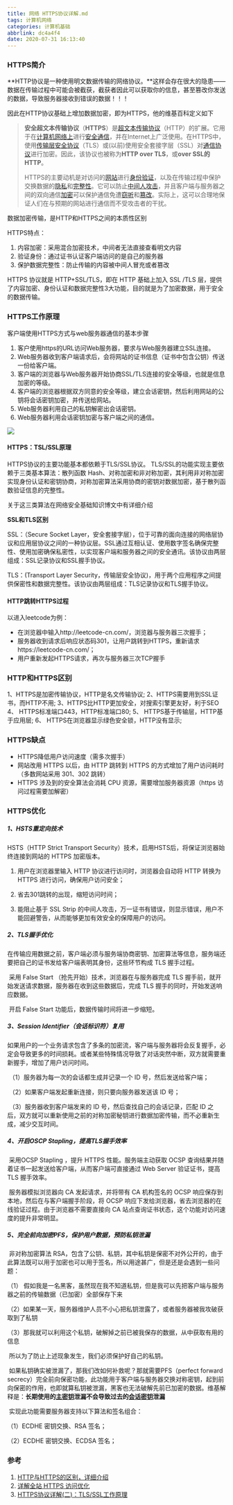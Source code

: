 ```yaml
---
title: 网络 HTTPS协议详解.md
tags: 计算机网络
categories: 计算机基础
abbrlink: dc4a4f4
date: 2020-07-31 16:13:40
---
```


### HTTPS简介

**HTTP协议是一种使用明文数据传输的网络协议。**这样会存在很大的隐患——数据在传输过程中可能会被截获，截获者因此可以获取你的信息，甚至篡改你发送的数据，导致服务器接收到错误的数据！！！

因此在HTTP协议基础上增加数据加密，即为HTTPS，他的维基百科定义如下

> **安全超文本传输协议**（**HTTPS**）是[超文本传输协议](https://en.wikipedia.org/wiki/Hypertext_Transfer_Protocol)（HTTP）的扩展。它用于在[计算机网络上](https://en.wikipedia.org/wiki/Network_operating_system)进行[安全通信](https://en.wikipedia.org/wiki/Secure_communications)，并在Internet上广泛使用。在HTTPS中，使用[传输层安全协议](https://en.wikipedia.org/wiki/Transport_Layer_Security)（TLS）或(以前)使用安全套接字层（SSL）对[通信协议](https://en.wikipedia.org/wiki/Communication_protocol)进行加密。因此，该协议也被称为**HTTP over TLS**，或**over SSL的HTTP**。
>
> HTTPS的主要动机是对访问的[网站](https://en.wikipedia.org/wiki/Website)进行[身份验证](https://en.wikipedia.org/wiki/Authentication)，以及在传输过程中保护交换数据的[隐私](https://en.wikipedia.org/wiki/Information_privacy)和[完整性](https://en.wikipedia.org/wiki/Data_integrity)。它可以防止[中间人攻击](https://en.wikipedia.org/wiki/Man-in-the-middle_attack)，并且客户端与服务器之间的双向通信[加密](https://en.wikipedia.org/wiki/Block_cipher_mode_of_operation)可以保护通信免遭[窃听](https://en.wikipedia.org/wiki/Eavesdropping)和[篡改](https://en.wikipedia.org/wiki/Tamper-evident#Tampering)。实际上，这可以合理地保证人们在与预期的网站进行通信而不受攻击者的干扰。

<!--more-->

数据加密传输，是HTTP和HTTPS之间的本质性区别

HTTPS特点：

1. 内容加密：采用混合加密技术，中间者无法直接查看明文内容
2. 验证身份：通过证书认证客户端访问的是自己的服务器
3. 保护数据完整性：防止传输的内容被中间人冒充或者篡改

HTTPS 协议就是 HTTP+SSL/TLS，即在 HTTP 基础上加入 SSL /TLS 层，提供了内容加密、身份认证和数据完整性3大功能，目的就是为了加密数据，用于安全的数据传输。



### HTTPS工作原理

客户端使用HTTPS方式与web服务器通信的基本步骤

1. 客户使用https的URL访问Web服务器，要求与Web服务器建立SSL连接。
2. Web服务器收到客户端请求后，会将网站的证书信息（证书中包含公钥）传送一份给客户端。
3. 客户端的浏览器与Web服务器开始协商SSL/TLS连接的安全等级，也就是信息加密的等级。
4. 客户端的浏览器根据双方同意的安全等级，建立会话密钥，然后利用网站的公钥将会话密钥加密，并传送给网站。
5. Web服务器利用自己的私钥解密出会话密钥。
6. Web服务器利用会话密钥加密与客户端之间的通信。

![](https://jihulab.com/Leslie61/imagelake/-/raw/main/pictures/2023/04/https1.png)

#### HTTPS：TSL/SSL原理

HTTPS协议的主要功能基本都依赖于TLS/SSL协议。
TLS/SSL的功能实现主要依赖于三类基本算法：散列函数 Hash、对称加密和非对称加密，其利用非对称加密实现身份认证和密钥协商，对称加密算法采用协商的密钥对数据加密，基于散列函数验证信息的完整性。

关于这三类算法在网络安全基础知识博文中有详细介绍

**SSL和TLS区别**

SSL：（Secure Socket Layer，安全套接字层），位于可靠的面向连接的网络层协议和应用层协议之间的一种协议层。SSL通过互相认证、使用数字签名确保完整性、使用加密确保私密性，以实现客户端和服务器之间的安全通讯。该协议由两层组成：SSL记录协议和SSL握手协议。

TLS：(Transport Layer Security，传输层安全协议)，用于两个应用程序之间提供保密性和数据完整性。该协议由两层组成：TLS记录协议和TLS握手协议。



#### HTTP跳转HTTPS过程

以进入leetcode为例：

- 在浏览器中输入http://leetcode-cn.com/，浏览器与服务器三次握手；
- 服务器收到请求后响应状态码301，让用户跳转到HTTPS，重新请求https://leetcode-cn.com/；
- 用户重新发起HTTPS请求，再次与服务器三次TCP握手



### HTTP和HTTPS区别

  1、HTTPS是加密传输协议，HTTP是名文传输协议;
  2、HTTPS需要用到SSL证书，而HTTP不用;
  3、HTTPS比HTTP更加安全，对搜索引擎更友好，利于SEO
  4、 HTTPS标准端口443，HTTP标准端口80;
  5、 HTTPS基于传输层，HTTP基于应用层;
  6、 HTTPS在浏览器显示绿色安全锁，HTTP没有显示;



### HTTPS缺点

- HTTPS降低用户访问速度（需多次握手）
- 网站改用 HTTPS 以后，由 HTTP 跳转到 HTTPS 的方式增加了用户访问耗时（多数网站采用 301、302 跳转）
- HTTPS 涉及到的安全算法会消耗 CPU 资源，需要增加服务器资源（https 访问过程需要加解密）



### HTTPS优化

##### 1、HSTS重定向技术

HSTS（HTTP Strict Transport Security）技术，启用HSTS后，将保证浏览器始终连接到网站的 HTTPS 加密版本。

1. 用户在浏览器里输入 HTTP 协议进行访问时，浏览器会自动将 HTTP 转换为 HTTPS 进行访问，确保用户访问安全；

2. 省去301跳转的出现，缩短访问时间；

3. 能阻止基于 SSL Strip 的中间人攻击，万一证书有错误，则显示错误，用户不能回避警告，从而能够更加有效安全的保障用户的访问。

 

##### 2、TLS握手优化

​    在传输应用数据之前，客户端必须与服务端协商密钥、加密算法等信息，服务端还要把自己的证书发给客户端表明其身份，这些环节构成 TLS 握手过程。

​    采用 False Start （抢先开始）技术，浏览器在与服务器完成 TLS 握手前，就开始发送请求数据，服务器在收到这些数据后，完成 TLS 握手的同时，开始发送响应数据。

​    开启 False Start 功能后，数据传输时间将进一步缩短。

 

##### 3、Session Identifier（会话标识符）复用

​    如果用户的一个业务请求包含了多条的加密流，客户端与服务器将会反复握手，必定会导致更多的时间损耗。或者某些特殊情况导致了对话突然中断，双方就需要重新握手，增加了用户访问时间。

​    （1）服务器为每一次的会话都生成并记录一个 ID 号，然后发送给客户端；

​    （2）如果客户端发起重新连接，则只要向服务器发送该 ID 号；

​    （3）服务器收到客户端发来的 ID 号，然后查找自己的会话记录，匹配 ID 之后，双方就可以重新使用之前的对称加密秘钥进行数据加密传输，而不必重新生成，减少交互时间。

 

##### 4、开启OSCP Stapling，提高TLS握手效率

​    采用OCSP Stapling ，提升 HTTPS 性能。服务端主动获取 OCSP 查询结果并随着证书一起发送给客户端，从而客户端可直接通过 Web Server 验证证书，提高 TLS 握手效率。

​    服务器模拟浏览器向 CA 发起请求，并将带有 CA 机构签名的 OCSP 响应保存到本地，然后在与客户端握手阶段，将 OCSP 响应下发给浏览器，省去浏览器的在线验证过程。由于浏览器不需要直接向 CA 站点查询证书状态，这个功能对访问速度的提升非常明显。

 

##### 5、完全前向加密PFS，保护用户数据，预防私钥泄漏

​    非对称加密算法 RSA，包含了公钥、私钥，其中私钥是保密不对外公开的，由于此算法既可以用于加密也可以用于签名，所以用途甚广，但是还是会遇到一些问题：

（1） 假如我是一名黑客，虽然现在我不知道私钥，但是我可以先把客户端与服务器之前的传输数据（已加密）全部保存下来

（2）如果某一天，服务器维护人员不小心把私钥泄露了，或者服务器被我攻破获取到了私钥

（3）那我就可以利用这个私钥，破解掉之前已被我保存的数据，从中获取有用的信息

​    所以为了防止上述现象发生，我们必须保护好自己的私钥。

​    如果私钥确实被泄漏了，那我们改如何补救呢？那就需要PFS（perfect forward secrecy）完全前向保密功能，此功能用于客户端与服务器交换对称密钥，起到前向保密的作用，也即就算私钥被泄漏，黑客也无法破解先前已加密的数据。维基解释是：**长期使用的[主密钥](https://zh.wikipedia.org/wiki/密钥)泄漏不会导致过去的[会话密钥](https://zh.wikipedia.org/wiki/會話密鑰)泄漏**

​    实现此功能需要服务器支持以下算法和签名组合：

（1）ECDHE 密钥交换、RSA 签名；

（2）ECDHE 密钥交换、ECDSA 签名；



### 参考

1. [HTTP与HTTPS的区别，详细介绍]([https://blog.csdn.net/qq_35642036/article/details/82788421#HTTP%E4%B8%8EHTTPS%E4%BB%8B%E7%BB%8D](https://blog.csdn.net/qq_35642036/article/details/82788421#HTTP与HTTPS介绍))
2. [详解全站 HTTPS 访问优化](https://segmentfault.com/p/1210000009272802/read)
3. [HTTPS协议详解(二)：TLS/SSL工作原理](https://blog.csdn.net/hherima/article/details/52469360)









